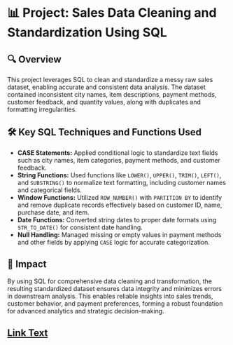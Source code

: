 # 📊 Project: Sales Data Cleaning and Standardization Using SQL

## 🔍 Overview  
This project leverages SQL to clean and standardize a messy raw sales dataset, enabling accurate and consistent data analysis. The dataset contained inconsistent city names, item descriptions, payment methods, customer feedback, and quantity values, along with duplicates and formatting irregularities.

## 🛠️ Key SQL Techniques and Functions Used  
- **CASE Statements:** Applied conditional logic to standardize text fields such as city names, item categories, payment methods, and customer feedback.  
- **String Functions:** Used functions like `LOWER()`, `UPPER()`, `TRIM()`, `LEFT()`, and `SUBSTRING()` to normalize text formatting, including customer names and categorical fields.  
- **Window Functions:** Utilized `ROW_NUMBER()` with `PARTITION BY` to identify and remove duplicate records effectively based on customer ID, name, purchase date, and item.  
- **Date Functions:** Converted string dates to proper date formats using `STR_TO_DATE()` for consistent date handling.  
- **Null Handling:** Managed missing or empty values in payment methods and other fields by applying `CASE` logic for accurate categorization.

## 🚀 Impact  
By using SQL for comprehensive data cleaning and transformation, the resulting standardized dataset ensures data integrity and minimizes errors in downstream analysis. This enables reliable insights into sales trends, customer behavior, and payment preferences, forming a robust foundation for advanced analytics and strategic decision-making.

## [Link Text](https://github.com/Pranshul-cloud/data_cleaning.sql/blob/main/sales_data_cleaning.sql)
